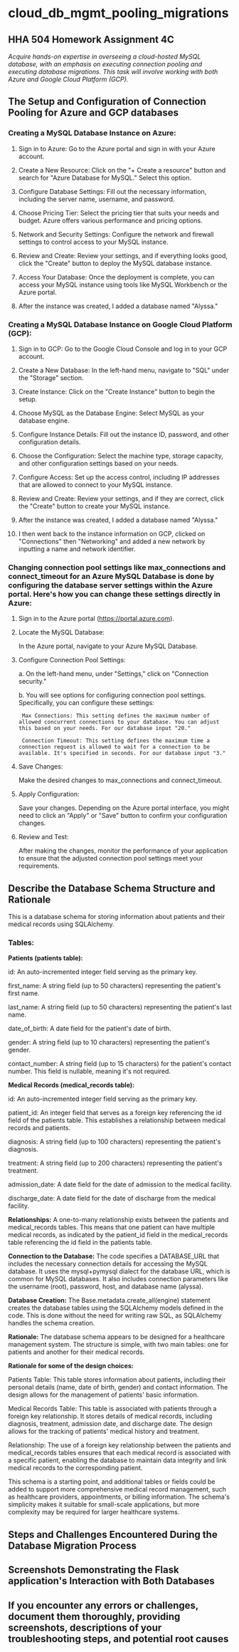 # cloud_db_mgmt_pooling_migrations
## **HHA 504 Homework Assignment 4C** 

*Acquire hands-on expertise in overseeing a cloud-hosted MySQL database, with an emphasis on executing connection pooling and executing database migrations. This task will involve working with both Azure and Google Cloud Platform (GCP).* 

## **The Setup and Configuration of Connection Pooling for Azure and GCP databases**

### **Creating a MySQL Database Instance on Azure:**

1. Sign in to Azure: Go to the Azure portal and sign in with your Azure account.

2. Create a New Resource: Click on the "+ Create a resource" button and search for "Azure Database for MySQL." Select this option.

3. Configure Database Settings: Fill out the necessary information, including the server name, username, and password.

4. Choose Pricing Tier: Select the pricing tier that suits your needs and budget. Azure offers various performance and pricing options.

5. Network and Security Settings: Configure the network and firewall settings to control access to your MySQL instance.

6. Review and Create: Review your settings, and if everything looks good, click the "Create" button to deploy the MySQL database instance.

7. Access Your Database: Once the deployment is complete, you can access your MySQL instance using tools like MySQL Workbench or the Azure portal.

8. After the instance was created, I added a database named "Alyssa."

### **Creating a MySQL Database Instance on Google Cloud Platform (GCP):**

1. Sign in to GCP: Go to the Google Cloud Console and log in to your GCP account.

2. Create a New Database: In the left-hand menu, navigate to "SQL" under the "Storage" section.

3. Create Instance: Click on the "Create Instance" button to begin the setup.

4. Choose MySQL as the Database Engine: Select MySQL as your database engine.

5. Configure Instance Details: Fill out the instance ID, password, and other configuration details.

6. Choose the Configuration: Select the machine type, storage capacity, and other configuration settings based on your needs.

7. Configure Access: Set up the access control, including IP addresses that are allowed to connect to your MySQL instance.

8. Review and Create: Review your settings, and if they are correct, click the "Create" button to create your MySQL instance.

9. After the instance was created, I added a database named "Alyssa."

10. I then went back to the instance information on GCP, clicked on "Connections" then "Networking" and added a new network by inputting a name and network identifier.    

### **Changing connection pool settings like max_connections and connect_timeout for an Azure MySQL Database is done by configuring the database server settings within the Azure portal. Here's how you can change these settings directly in Azure:**

1. Sign in to the Azure portal (https://portal.azure.com).

2. Locate the MySQL Database:

    In the Azure portal, navigate to your Azure MySQL Database.

3. Configure Connection Pool Settings:

    a. On the left-hand menu, under "Settings," click on "Connection security."

    b. You will see options for configuring connection pool settings. Specifically, you can configure these settings:

        Max Connections: This setting defines the maximum number of allowed concurrent connections to your database. You can adjust this based on your needs. For our database input "20."

        Connection Timeout: This setting defines the maximum time a connection request is allowed to wait for a connection to be available. It's specified in seconds. For our database input "3."

4. Save Changes:

    Make the desired changes to max_connections and connect_timeout.

5. Apply Configuration:

    Save your changes. Depending on the Azure portal interface, you might need to click an "Apply" or "Save" button to confirm your configuration changes.

6. Review and Test:

    After making the changes, monitor the performance of your application to ensure that the adjusted connection pool settings meet your requirements.

## **Describe the Database Schema Structure and Rationale**

This is a database schema for storing information about patients and their medical records using SQLAlchemy.

### **Tables:**

**Patients (patients table):**

id: An auto-incremented integer field serving as the primary key.

first_name: A string field (up to 50 characters) representing the patient's first name.

last_name: A string field (up to 50 characters) representing the patient's last name.

date_of_birth: A date field for the patient's date of birth.

gender: A string field (up to 10 characters) representing the patient's gender.

contact_number: A string field (up to 15 characters) for the patient's contact number. This field is nullable, meaning it's not required.

**Medical Records (medical_records table):**

id: An auto-incremented integer field serving as the primary key.

patient_id: An integer field that serves as a foreign key referencing the id field of the patients table. This establishes a relationship between medical records and patients.

diagnosis: A string field (up to 100 characters) representing the patient's diagnosis.

treatment: A string field (up to 200 characters) representing the patient's treatment.

admission_date: A date field for the date of admission to the medical facility.

discharge_date: A date field for the date of discharge from the medical facility.

**Relationships:**
A one-to-many relationship exists between the patients and medical_records tables. This means that one patient can have multiple medical records, as indicated by the patient_id field in the medical_records table referencing the id field in the patients table.

**Connection to the Database:**
The code specifies a DATABASE_URL that includes the necessary connection details for accessing the MySQL database. It uses the mysql+pymysql dialect for the database URL, which is common for MySQL databases.
It also includes connection parameters like the username (root), password, host, and database name (alyssa).

**Database Creation:**
The Base.metadata.create_all(engine) statement creates the database tables using the SQLAlchemy models defined in the code. This is done without the need for writing raw SQL, as SQLAlchemy handles the schema creation.

**Rationale:**
The database schema appears to be designed for a healthcare management system. The structure is simple, with two main tables: one for patients and another for their medical records. 

**Rationale for some of the design choices:**

Patients Table: This table stores information about patients, including their personal details (name, date of birth, gender) and contact information. The design allows for the management of patients' basic information.

Medical Records Table: This table is associated with patients through a foreign key relationship. It stores details of medical records, including diagnosis, treatment, admission date, and discharge date. The design allows for the tracking of patients' medical history and treatment.

Relationship: The use of a foreign key relationship between the patients and medical_records tables ensures that each medical record is associated with a specific patient, enabling the database to maintain data integrity and link medical records to the corresponding patient.

This schema is a starting point, and additional tables or fields could be added to support more comprehensive medical record management, such as healthcare providers, appointments, or billing information. The schema's simplicity makes it suitable for small-scale applications, but more complexity may be required for larger healthcare systems.

## **Steps and Challenges Encountered During the Database Migration Process**

## **Screenshots Demonstrating the Flask application's Interaction with Both Databases**

## **If you encounter any errors or challenges, document them thoroughly, providing screenshots, descriptions of your troubleshooting steps, and potential root causes**